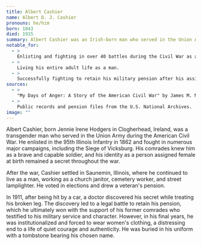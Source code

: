 ```yaml
---
title: Albert Cashier
name: Albert D. J. Cashier
pronouns: he/him
born: 1843
died: 1915
summary: Albert Cashier was an Irish-born man who served in the Union Army during the American Civil War. He lived as a man for most of his life, and his assigned sex was only discovered late in his life, leading to a legal battle to retain his veteran's pension.
notable_for:
  - >
    Enlisting and fighting in over 40 battles during the Civil War as a man.
  - >
    Living his entire adult life as a man.
  - >
    Successfully fighting to retain his military pension after his assigned sex was discovered.
sources:
  - >
    "My Days of Anger: A Story of the American Civil War" by James M. McPherson (Note: Fictionalized account)
  - >
    Public records and pension files from the U.S. National Archives.
image: ""
---
```


Albert Cashier, born Jennie Irene Hodgers in Clogherhead, Ireland, was a transgender man who served in the Union Army during the American Civil War. He enlisted in the 95th Illinois Infantry in 1862 and fought in numerous major campaigns, including the Siege of Vicksburg. His comrades knew him as a brave and capable soldier, and his identity as a person assigned female at birth remained a secret throughout the war.

After the war, Cashier settled in Saunemin, Illinois, where he continued to live as a man, working as a church janitor, cemetery worker, and street lamplighter. He voted in elections and drew a veteran's pension.

In 1911, after being hit by a car, a doctor discovered his secret while treating his broken leg. The discovery led to a legal battle to retain his pension, which he ultimately won with the support of his former comrades who testified to his military service and character. However, in his final years, he was institutionalized and forced to wear women's clothing, a distressing end to a life of quiet courage and authenticity. He was buried in his uniform with a tombstone bearing his chosen name.

